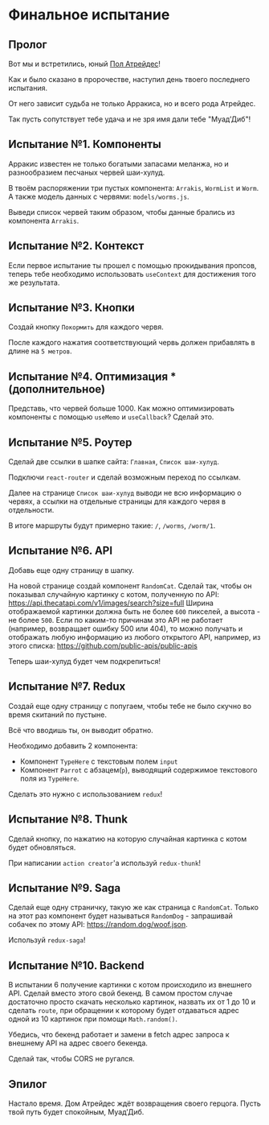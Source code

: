 # Финальное испытание

## Пролог

Вот мы и встретились, юный [Пол Атрейдес](https://ru.wikipedia.org/wiki/%D0%94%D1%8E%D0%BD%D0%B0_(%D1%80%D0%BE%D0%BC%D0%B0%D0%BD))!

Как и было сказано в пророчестве, наступил день твоего последнего испытания.

От него зависит судьба не только Арракиса, но и всего рода Атрейдес.

Так пусть сопутствует тебе удача и не зря имя дали тебе "Муад’Диб"!

## Испытание №1. Компоненты

Арракис известен не только богатыми запасами меланжа, но и разнообразием песчаных червей шаи-хулуд.

В твоём распоряжении три пустых компонента: `Arrakis`, `WormList` и `Worm`. А также модель данных с червями: `models/worms.js`.

Выведи список червей таким образом, чтобы данные брались из компонента `Arrakis`.

## Испытание №2. Контекст

Если первое испытание ты прошел с помощью прокидывания пропсов, теперь тебе необходимо использовать `useContext` для достижения того же результата.

## Испытание №3. Кнопки

Создай кнопку `Покормить` для каждого червя.

После каждого нажатия соответствующий червь должен прибавлять в длине на `5 метров`.

## Испытание №4. Оптимизация * (дополнительное)

Представь, что червей больше 1000. Как можно оптимизировать компоненты с помощью `useMemo` и `useCallback`? Сделай это.

## Испытание №5. Роутер

Сделай две ссылки в шапке сайта: `Главная`, `Список шаи-хулуд`.

Подключи `react-router` и сделай возможным переход по ссылкам.

Далее на странице `Список шаи-хулуд` выводи не всю информацию о червях, а ссылки на отдельные страницы для каждого червя в отдельности.

В итоге маршруты будут примерно такие: `/`, `/worms`, `/worm/1`.

## Испытание №6. API

Добавь еще одну страницу в шапку. 

На новой странице создай компонент `RandomCat`. Сделай так, чтобы он показывал случайную картинку с котом, полученную по API: https://api.thecatapi.com/v1/images/search?size=full 
Ширина отображаемой картинки должна быть не более `600` пикселей, а высота - не более `500`.
Если по каким-то причинам это API не работает (например, возвращает ошибку 500 или 404), то можно получать и отображать любую информацию из любого открытого API, например, из этого списка: https://github.com/public-apis/public-apis

Теперь шаи-хулуд будет чем подкрепиться!

## Испытание №7. Redux

Создай еще одну страницу с попугаем, чтобы тебе не было скучно во время скитаний по пустыне.

Всё что вводишь ты, он выводит обратно.

Необходимо добавить 2 компонента:
- Компонент `TypeHere` с текстовым полем `input`
- Компонент `Parrot` с абзацем(`p`), выводящий содержимое текстового поля из `TypeHere`.
  
Сделать это нужно с использованием `redux`!

## Испытание №8. Thunk

Сделай кнопку, по нажатию на которую случайная картинка с котом будет обновляться.

При написании `action creator`'а используй `redux-thunk`!

## Испытание №9. Saga

Сделай еще одну страничку, такую же как страница с `RandomCat`. Только на этот раз компонент будет называться `RandomDog` - запрашивай собачек по этому API: https://random.dog/woof.json.

Используй `redux-saga`!

## Испытание №10. Backend

В испытании 6 получение картинки с котом происходило из внешнего API. Сделай вместо этого свой бекенд.
В самом простом случае достаточно просто скачать несколько картинок, назвать их от 1 до 10 и сделать `route`, при обращении к которому будет отдаваться адрес одной из 10 картинок при помощи `Math.random()`.

Убедись, что бекенд работает и замени в fetch адрес запроса к внешнему API на адрес своего бекенда.

Сделай так, чтобы CORS не ругался.

## Эпилог

Настало время. Дом Атрейдес ждёт возвращения своего герцога. Пусть твой путь будет спокойным, Муад’Диб.

